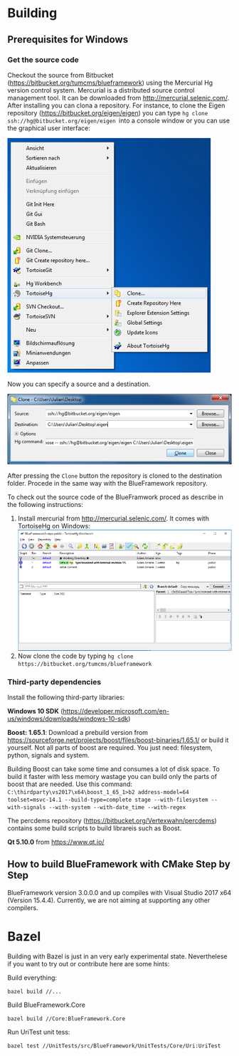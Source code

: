 # Building

## Prerequisites for Windows

### Get the source code

Checkout the source from Bitbucket (https://bitbucket.org/tumcms/blueframework) using the Mercurial Hg version control system. Mercurial is a distributed source control management tool. It can be downloaded from http://mercurial.selenic.com/. After installing you can clona a repository. For instance, to clone the Eigen repository (https://bitbucket.org/eigen/eigen) you can type `hg clone ssh://hg@bitbucket.org/eigen/eigen `into a console window or you can use the graphical user interface:

![TortoiseHg](images/thgui.png)

Now you can specify a source and a destination.

![TortoiseHg](images/thgui2.png)

After pressing the ```Clone``` button the repository is cloned to the destination folder. Procede in the same way with the BlueFramework repository.

To check out the source code of the BlueFramwork proced as describe in the following instructions:

1. Install mercurial from http://mercurial.selenic.com/. It comes with TortoiseHg on Windows:
![TortoiseHg](images/thg.png)
2. Now clone the code by typing `hg clone https://bitbucket.org/tumcms/blueframework`

### Third-party dependencies

Install the following third-party libraries:

**Windows 10 SDK** (https://developer.microsoft.com/en-us/windows/downloads/windows-10-sdk)

**Boost: 1.65.1**: Download a prebuild version from https://sourceforge.net/projects/boost/files/boost-binaries/1.65.1/ or build it yourself. 
Not all parts of boost are required. You just need: filesystem, python, signals and system.

Building Boost can take some time and consumes a lot of disk space. To build it faster with less memory wastage you can build only the parts of boost that are needed. Use this command:
`C:\thirdparty\vs2017\x64\boost_1_65_1>b2 address-model=64 toolset=msvc-14.1 --build-type=complete stage --with-filesystem --with-signals --with-system --with-date_time --with-regex`

The percdems repository (https://bitbucket.org/Vertexwahn/percdems) contains some build scripts to build librareis such as Boost.

**Qt 5.10.0** from https://www.qt.io/

## How to build BlueFramework with CMake Step by Step

BlueFramework version 3.0.0.0 and up compiles with Visual Studio 2017 x64 (Version 15.4.4). Currently, we are not aiming at supporting any other compilers.

# Bazel

Building with Bazel is just in an very early experimental state. Neverthelese if you want to try out or contribute here are some hints:

Build everything:
```
bazel build //...
```

Build BlueFramework.Core
```
bazel build //Core:BlueFramework.Core
```

Run UriTest unit tess:
```
bazel test //UnitTests/src/BlueFramework/UnitTests/Core/Uri:UriTest
```

